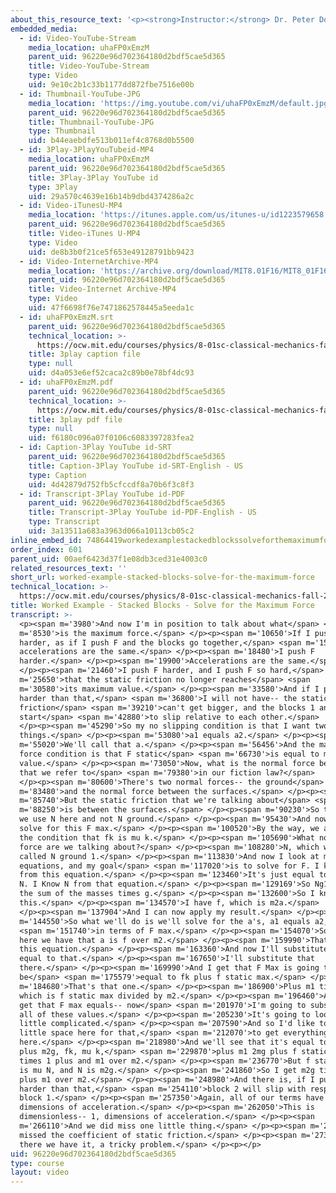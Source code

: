 ```yaml
---
about_this_resource_text: '<p><strong>Instructor:</strong> Dr. Peter Dourmashkin</p>'
embedded_media:
  - id: Video-YouTube-Stream
    media_location: uhaFP0xEmzM
    parent_uid: 96220e96d702364180d2bdf5cae5d365
    title: Video-YouTube-Stream
    type: Video
    uid: 9e10c2b1c33b1177dd872fbe7516e00b
  - id: Thumbnail-YouTube-JPG
    media_location: 'https://img.youtube.com/vi/uhaFP0xEmzM/default.jpg'
    parent_uid: 96220e96d702364180d2bdf5cae5d365
    title: Thumbnail-YouTube-JPG
    type: Thumbnail
    uid: b44eaebdfe513b011ef4c8768d0b5500
  - id: 3Play-3PlayYouTubeid-MP4
    media_location: uhaFP0xEmzM
    parent_uid: 96220e96d702364180d2bdf5cae5d365
    title: 3Play-3Play YouTube id
    type: 3Play
    uid: 29a570c4639e16b14b9dbd4374286a2c
  - id: Video-iTunesU-MP4
    media_location: 'https://itunes.apple.com/us/itunes-u/id1223579658'
    parent_uid: 96220e96d702364180d2bdf5cae5d365
    title: Video-iTunes U-MP4
    type: Video
    uid: de8b3b0f21ce5f653e49128791bb9423
  - id: Video-InternetArchive-MP4
    media_location: 'https://archive.org/download/MIT8.01F16/MIT8_01F16_W02PS01v02_2_360p.mp4'
    parent_uid: 96220e96d702364180d2bdf5cae5d365
    title: Video-Internet Archive-MP4
    type: Video
    uid: 47f6698f76e7471862578445a5eeda1c
  - id: uhaFP0xEmzM.srt
    parent_uid: 96220e96d702364180d2bdf5cae5d365
    technical_location: >-
      https://ocw.mit.edu/courses/physics/8-01sc-classical-mechanics-fall-2016/week-2-newtons-laws/ps.2.2-worked-example-pushing-stacked-blocks/worked-example-stacked-blocks-solve-for-the-maximum-force/uhaFP0xEmzM.srt
    title: 3play caption file
    type: null
    uid: d4a053e6ef52caca2c89b0e78bf4dc93
  - id: uhaFP0xEmzM.pdf
    parent_uid: 96220e96d702364180d2bdf5cae5d365
    technical_location: >-
      https://ocw.mit.edu/courses/physics/8-01sc-classical-mechanics-fall-2016/week-2-newtons-laws/ps.2.2-worked-example-pushing-stacked-blocks/worked-example-stacked-blocks-solve-for-the-maximum-force/uhaFP0xEmzM.pdf
    title: 3play pdf file
    type: null
    uid: f6180c096a07f0106c6083397283fea2
  - id: Caption-3Play YouTube id-SRT
    parent_uid: 96220e96d702364180d2bdf5cae5d365
    title: Caption-3Play YouTube id-SRT-English - US
    type: Caption
    uid: 4d42879d752fb5cfccdf8a70b6f3c8f3
  - id: Transcript-3Play YouTube id-PDF
    parent_uid: 96220e96d702364180d2bdf5cae5d365
    title: Transcript-3Play YouTube id-PDF-English - US
    type: Transcript
    uid: 3a13511a683a3963d066a10113cb05c2
inline_embed_id: 74864419workedexamplestackedblockssolveforthemaximumforce86112078
order_index: 601
parent_uid: 00aef6423d37f1e08db3ced31e4003c0
related_resources_text: ''
short_url: worked-example-stacked-blocks-solve-for-the-maximum-force
technical_location: >-
  https://ocw.mit.edu/courses/physics/8-01sc-classical-mechanics-fall-2016/week-2-newtons-laws/ps.2.2-worked-example-pushing-stacked-blocks/worked-example-stacked-blocks-solve-for-the-maximum-force
title: Worked Example - Stacked Blocks - Solve for the Maximum Force
transcript: >-
  <p><span m='3980'>And now I'm in position to talk about what</span> <span
  m='8530'>is the maximum force.</span> </p><p><span m='10650'>If I push F
  harder, as if I push F and the blocks go together,</span> <span m='15810'>the
  accelerations are the same.</span> </p><p><span m='18480'>I push F
  harder.</span> </p><p><span m='19900'>Accelerations are the same.</span>
  </p><p><span m='21460'>I push F harder, and I push F so hard,</span> <span
  m='25650'>that the static friction no longer reaches</span> <span
  m='30580'>its maximum value.</span> </p><p><span m='33580'>And if I push F
  harder than that,</span> <span m='36800'>I will not have-- the static
  friction</span> <span m='39210'>can't get bigger, and the blocks 1 and 2 will
  start</span> <span m='42880'>to slip relative to each other.</span>
  </p><p><span m='45290'>So my no slipping condition is that I want two
  things.</span> </p><p><span m='53080'>a1 equals a2.</span> </p><p><span
  m='55020'>We'll call that a.</span> </p><p><span m='56456'>And the maximum
  force condition is that F static</span> <span m='66730'>is equal to maximum
  value.</span> </p><p><span m='73050'>Now, what is the normal force between
  that we refer to</span> <span m='79380'>in our fiction law?</span>
  </p><p><span m='80600'>There's two normal forces-- the ground</span> <span
  m='83480'>and the normal force between the surfaces.</span> </p><p><span
  m='85740'>But the static friction that we're talking about</span> <span
  m='88250'>is between the surfaces.</span> </p><p><span m='90230'>So that's why
  we use N here and not N ground.</span> </p><p><span m='95430'>And now I can
  solve for this F max.</span> </p><p><span m='100520'>By the way, we also have
  the condition that fk is mu k.</span> </p><p><span m='105690'>What normal
  force are we talking about?</span> </p><p><span m='108280'>N, which we've
  called N ground 1.</span> </p><p><span m='113830'>And now I look at my
  equations, and my goal</span> <span m='117020'>is to solve for F. I know Ng1
  from this equation.</span> </p><p><span m='123460'>It's just equal to M1g plus
  N. I Know N from that equation.</span> </p><p><span m='129169'>So Ng1 is just
  the sum of the masses times g.</span> </p><p><span m='132600'>So I know
  this.</span> </p><p><span m='134570'>I have f, which is m2a.</span>
  </p><p><span m='137904'>And I can now apply my result.</span> </p><p><span
  m='144550'>So what we'll do is we'll solve for the a's, a1 equals a2,</span>
  <span m='151740'>in terms of F max.</span> </p><p><span m='154070'>So over
  here we have that a is f over m2.</span> </p><p><span m='159990'>That's from
  this equation.</span> </p><p><span m='163360'>And now I'll substitute a1 is
  equal to that.</span> </p><p><span m='167650'>I'll substitute that
  there.</span> </p><p><span m='169990'>And I get that F Max is going to
  be</span> <span m='175579'>equal to fk plus f static max.</span> </p><p><span
  m='184680'>That's that one.</span> </p><p><span m='186900'>Plus m1 times a1,
  which is f static max divided by m2.</span> </p><p><span m='196460'>And so I
  get that F max equals-- now</span> <span m='201970'>I'm going to substitute in
  all of these values.</span> </p><p><span m='205230'>It's going to look a
  little complicated.</span> </p><p><span m='207590'>And so I'd like to have a
  little space here for that,</span> <span m='212070'>to get everything in
  here.</span> </p><p><span m='218980'>And we'll see that it's equal to mu k m1
  plus m2g, fk, mu k,</span> <span m='229870'>plus m1 2mg plus f static max
  times 1 plus and m1 over m2.</span> </p><p><span m='236770'>But f static max
  is mu N, and N is m2g.</span> </p><p><span m='241860'>So I get m2g times 1
  plus m1 over m2.</span> </p><p><span m='248980'>And there is, if I push any
  harder than that,</span> <span m='254110'>block 2 will slip with respect to
  block 1.</span> </p><p><span m='257350'>Again, all of our terms have the
  dimensions of acceleration.</span> </p><p><span m='262050'>This is
  dimensionless-- 1, dimensions of acceleration.</span> </p><p><span
  m='266110'>And we did miss one little thing.</span> </p><p><span m='269150'>We
  missed the coefficient of static friction.</span> </p><p><span m='273820'>And
  there we have it, a tricky problem.</span> </p><p></p>
uid: 96220e96d702364180d2bdf5cae5d365
type: course
layout: video
---
```

